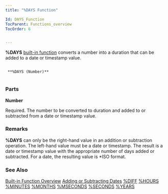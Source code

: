 ```yaml
---
title: "%DAYS Function"

Id: DAYS_Function
TocParent: Functions_overview
TocOrder: 6


---
```


**%DAYS** [built-in function](Functions_overview.html) converts a number into a duration that can be added to a date or timestamp value. 

```

 **%DAYS (Number)** 
        
```

### Parts

**Number** 

Required. The number to be converted to duration and added to or subtracted from a date or timestamp value.


### Remarks
**%DAYS** can only be the right-hand value in an addition or subtraction operation. The left-hand value must be a date or timestamp. The result is a date or timestamp value with the appropriate number of days added or subtracted. For a date, the resulting value is *ISO format. 

### See Also
[Built-in Function Overview](Functions_overview.html)
[Adding or Subtracting Dates](Adding_or_Subtracting_Dates.html)
[%DIFF](DIFF_Function.html)
[%HOURS](HOURS_Function.html)
[%MINUTES](MINUTES_Function.html)
[%MONTHS](MONTHS_Function.html)
[%MSECONDS](MSECONDS_Function.html)
[%SECONDS](SECONDS_Function.html)
[%YEARS](YEARS_Function.html) 

